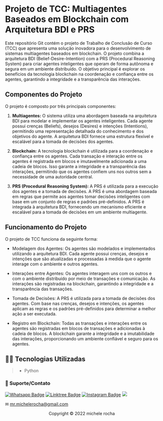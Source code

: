 # Projeto de TCC: Multiagentes Baseados em Blockchain com Arquitetura BDI e PRS

Este repositório Git contém o projeto de Trabalho de Conclusão de Curso (TCC) que apresenta uma solução inovadora para o desenvolvimento de sistemas multiagentes baseados em blockchain. O projeto combina a arquitetura BDI (Belief-Desire-Intention) com a PRS (Procedural Reasoning System) para criar agentes inteligentes que operam de forma autônoma e segura em um ambiente distribuído. O objetivo principal é explorar os benefícios da tecnologia blockchain na coordenação e confiança entre os agentes, garantindo a integridade e a transparência das interações.

## Componentes do Projeto
O projeto é composto por três principais componentes:

1. **Multiagentes:** O sistema utiliza uma abordagem baseada na arquitetura BDI para modelar e implementar os agentes inteligentes. Cada agente possui crenças (Beliefs), desejos (Desires) e intenções (Intentions), permitindo uma representação detalhada do conhecimento e dos objetivos do agente. A arquitetura BDI fornece uma estrutura flexível e escalável para a tomada de decisões dos agentes.

2. **Blockchain:** A tecnologia blockchain é utilizada para a coordenação e confiança entre os agentes. Cada transação e interação entre os agentes é registrada em blocos e imutavelmente adicionada a uma cadeia de blocos. Isso garante a integridade e a transparência das interações, permitindo que os agentes confiem uns nos outros sem a necessidade de uma autoridade central.

3. **PRS (Procedural Reasoning System):** A PRS é utilizada para a execução dos agentes e a tomada de decisões. A PRS é uma abordagem baseada em regras que permite aos agentes tomar decisões inteligentes com base em um conjunto de regras e padrões pré-definidos. A PRS é integrada à arquitetura BDI, fornecendo um mecanismo eficiente e escalável para a tomada de decisões em um ambiente multiagente.

## Funcionamento do Projeto
O projeto de TCC funciona da seguinte forma:

- Modelagem dos Agentes: Os agentes são modelados e implementados utilizando a arquitetura BDI. Cada agente possui crenças, desejos e intenções que são atualizadas e processadas à medida que o agente interage com o ambiente e outros agentes.

- Interações entre Agentes: Os agentes interagem uns com os outros e com o ambiente distribuído por meio de transações e comunicação. As interações são registradas na blockchain, garantindo a integridade e a transparência das transações.

- Tomada de Decisões: A PRS é utilizada para a tomada de decisões dos agentes. Com base nas crenças, desejos e intenções, os agentes aplicam as regras e os padrões pré-definidos para determinar a melhor ação a ser executada.

- Registro em Blockchain: Todas as transações e interações entre os agentes são registradas em blocos de transações e adicionadas à cadeia de blocos. A blockchain garante a integridade e a imutabilidade das interações, proporcionando um ambiente confiável e seguro para os agentes.

## 👨‍💻 Tecnologias Utilizadas

> - Python


### 🤝 Suporte/Contato

[![Whatsapp Badge](https://img.shields.io/badge/WhatsApp-25D366?style=for-the-badge&logo=whatsapp&logoColor=white)](https://wa.me/5511951864397)
[![Linktree Badge](https://img.shields.io/badge/linktree-39E09B?style=for-the-badge&logo=linktree&logoColor=white)](https://linktr.ee/mrmichelerocha)
[![Instagram Badge](https://img.shields.io/badge/Instagram-E4405F?style=for-the-badge&logo=instagram&logoColor=white)](https://www.instagram.com/mr.michelerocha/?hl=pt-br)
  <a href="https://www.linkedin.com/in/enc-michele-rocha/" target="_blank"><img src="https://img.shields.io/badge/-LinkedIn-%230077B5?style=for-the-badge&logo=linkedin&logoColor=white" target="_blank"></a>  

✉ mr.michelerocha@gmail.com
<p align="center">Copyright © 2022 michele rocha</p>
